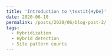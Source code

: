 ```yaml
---
title: 'Introduction to \textit{HyDe}'
date: 2020-06-10
permalink: /posts/2020/06/blog-post-2/
tags:
  - Hybridization
  - Hybrid detection
  - Site pattern counts
---
```

